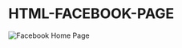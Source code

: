 # HTML-FACEBOOK-PAGE



![Facebook Home Page](https://user-images.githubusercontent.com/94395106/144069833-b8e1a82b-adc9-4aca-a2d1-5f0a0e761764.JPG)
